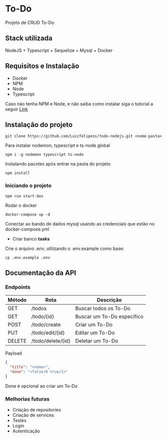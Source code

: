 
# To-Do
Projeto de CRUD To-Do



## Stack utilizada
NodeJS + Typescript + Sequelize + Mysql + Docker



## Requisitos e Instalação

- Docker
- NPM
- Node
- Typescript

Caso não tenha NPM e Node, e não saiba como instalar siga o tutorial a seguir 
[Link](https://balta.io/blog/node-npm-instalacao-configuracao-e-primeiros-passos)

## Instalação do projeto

```
git clone https://github.com/Luizfelipess/todo-nodejs.git <nome-pasta>
```

Para instalar nodemon, typescript e ts-node global
```
npm i -g nodemon typescript ts-node
```

Instalando pacotes após entrar na pasta do projeto
```
npm install
```

### Iniciando o projeto
```
npm run start-dev
```

Rodar o docker 
```
docker-compose up -d
```

Conectar ao bando de dados mysql usando as credenciais que estão no docker-compose.yml
- Criar banco **tasks**

Crie o arquivo .env, utilizando o .env.example como base:
```
cp .env.example .env
```

## Documentação da API

### Endpoints
| Método | Rota | Descrição |
| -------|-------|--------- |
| GET    | /todos      | Buscar todos os To-Do|
| GET    | /todo/{id} | Buscar um To-Do especifico|
| POST   | /todo/create | Criar um To-Do|
| PUT    | /todo/edit/{id} | Editar um To-Do|
| DELETE | /todo/delete/{id} | Deletar um To-Do|

Payload
```json
{
  "title": "<nome>",
  "done": "<false/0 true/1>"
}
```
Done é opcional ao criar um To-Do


### Melhorias futuras
- Criação de repositories
- Criação de services
- Testes
- Login
- Autenticação
